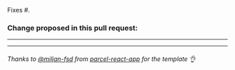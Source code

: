 Fixes #.

### Change proposed in this pull request:

- - -

---

###### Thanks to [@miljan-fsd] from [parcel-react-app] for the template 👌

[@miljan-fsd]: https://github.com/miljan-fsd
[parcel-react-app]: https://github.com/miljan-fsd/parcel-react-app
